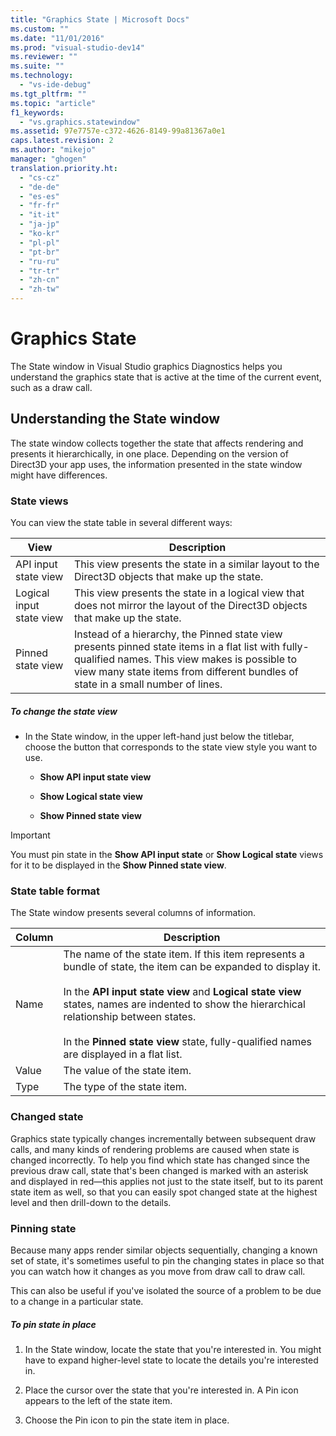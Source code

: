 ```yaml
---
title: "Graphics State | Microsoft Docs"
ms.custom: ""
ms.date: "11/01/2016"
ms.prod: "visual-studio-dev14"
ms.reviewer: ""
ms.suite: ""
ms.technology: 
  - "vs-ide-debug"
ms.tgt_pltfrm: ""
ms.topic: "article"
f1_keywords: 
  - "vs.graphics.statewindow"
ms.assetid: 97e7757e-c372-4626-8149-99a81367a0e1
caps.latest.revision: 2
ms.author: "mikejo"
manager: "ghogen"
translation.priority.ht: 
  - "cs-cz"
  - "de-de"
  - "es-es"
  - "fr-fr"
  - "it-it"
  - "ja-jp"
  - "ko-kr"
  - "pl-pl"
  - "pt-br"
  - "ru-ru"
  - "tr-tr"
  - "zh-cn"
  - "zh-tw"
---
```

# Graphics State
The State window in Visual Studio graphics Diagnostics helps you understand the graphics state that is active at the time of the current event, such as a draw call.  
  
## Understanding the State window  
 The state window collects together the state that affects rendering and presents it hierarchically, in one place. Depending on the version of Direct3D your app uses, the information presented in the state window might have differences.  
  
### State views  
 You can view the state table in several different ways:  
  
|View|Description|  
|----------|-----------------|  
|API input state view|This view presents the state in a similar layout to the Direct3D objects that make up the state.|  
|Logical input state view|This view presents the state in a logical view that does not mirror the layout of the Direct3D objects that make up the state.|  
|Pinned state view|Instead of a hierarchy, the Pinned state view presents pinned state items in a flat list with fully-qualified names. This view makes is possible to view many state items from different bundles of state in a small number of lines.|  
  
##### To change the state view  
  
-   In the State window, in the upper left-hand just below the titlebar, choose the button that corresponds to the state view style you want to use.  
  
    -   **Show API input state view**  
  
    -   **Show Logical state view**  
  
    -   **Show Pinned state view**  
  
> [!IMPORTANT]
>  You must pin state in the **Show API input state** or **Show Logical state** views for it to be displayed in the **Show Pinned state view**.  
  
### State table format  
 The State window presents several columns of information.  
  
|Column|Description|  
|------------|-----------------|  
|Name|The name of the state item. If this item represents a bundle of state, the item can be expanded to display it.<br /><br /> In the **API input state view** and **Logical state view** states, names are indented to show the hierarchical relationship between states.<br /><br /> In the **Pinned state view** state, fully-qualified names are displayed in a flat list.|  
|Value|The value of the state item.|  
|Type|The type of the state item.|  
  
### Changed state  
 Graphics state typically changes incrementally between subsequent draw calls, and many kinds of rendering problems are caused when state is changed incorrectly. To help you find which state has changed since the previous draw call, state that's been changed is marked with an asterisk and displayed in red—this applies not just to the state itself, but to its parent state item as well, so that you can easily spot changed state at the highest level and then drill-down to the details.  
  
### Pinning state  
 Because many apps render similar objects sequentially, changing a known set of state, it's sometimes useful to pin the changing states in place so that you can watch how it changes as you move from draw call to draw call.  
  
 This can also be useful if you've isolated the source of a problem to be due to a change in a particular state.  
  
##### To pin state in place  
  
1.  In the State window, locate the state that you're interested in. You might have to expand higher-level state to locate the details you're interested in.  
  
2.  Place the cursor over the state that you're interested in. A Pin icon appears to the left of the state item.  
  
3.  Choose the Pin icon to pin the state item in place.